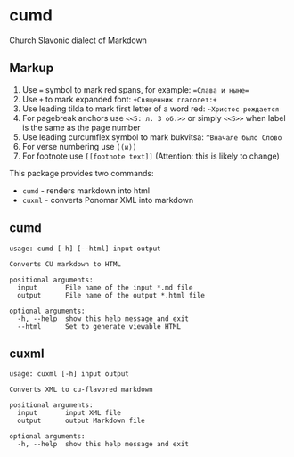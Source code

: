# cumd

Church Slavonic dialect of Markdown

## Markup

1. Use `=` symbol to mark red spans, for example: `=Слава и ныне=`
2. Use `+` to mark expanded font: `+Священник глаголет:+`
3. Use leading tilda to mark first letter of a word red: `~Христос рождается`
4. For pagebreak anchors use `<<5: л. 3 об.>>` or simply ``<<5>>`` when label is the same 
   as the page number
5. Use leading curcumflex symbol to mark bukvitsa: `^Вначале было Слово`
6. For verse numbering use `((и))`
7. For footnote use `[[footnote text]]` (Attention: this is likely to change)

This package provides two commands:
* `cumd` - renders markdown into html
* `cuxml` - converts Ponomar XML into markdown

## cumd
```
usage: cumd [-h] [--html] input output

Converts CU markdown to HTML

positional arguments:
  input       File name of the input *.md file
  output      File name of the output *.html file

optional arguments:
  -h, --help  show this help message and exit
  --html      Set to generate viewable HTML
```

## cuxml
```
usage: cuxml [-h] input output

Converts XML to cu-flavored markdown

positional arguments:
  input       input XML file
  output      output Markdown file

optional arguments:
  -h, --help  show this help message and exit
```
